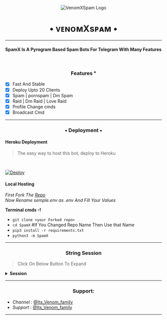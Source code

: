 <p align="center">
  <img src="SpamX/VenomX.png" alt="VenomXSpam Logo">
</p>
<h1 align="center">
  <b>• ᴠᴇɴᴏᴍXsᴘᴀᴍ •</b>
</h1>

----

<h4> SpamX Is A Pyrogram Based Spam Bots For Telegram With Many Features </h4>
<br>
<h3 align="center"> Features °</h3>

- [x] Fast And Stable
- [x] Deploy Upto 20 Clients
- [x] Spam | pornspam | Dm Spam
- [x] Raid | Dm Raid | Love Raid
- [x] Profile Change cmds
- [x] Broadcast Cmd

----

<h3 align="center"> • Deployment • </h3>

<h4> Heroku Deployment </h4>

> The easy way to host this bot, deploy to Heroku 
<br>

[![Deploy](https://www.herokucdn.com/deploy/button.svg)](https://heroku.com/deploy?template=https://github.com/Itzvenomo/SpamX)

<h4> Local Hosting </h4>

<i> First Fork The [Repo](https://github.com/Fuckerking09/SpamX) </i>
<br>
<i> Now Rename semple.env as .env And Fill Your Values </i>

<b> Terminal cmds -! </b>

- `git clone <your Forked repo>`
- `cd SpamX` #If You Changed Repo Name Then Use that Name
- `pip3 install -r requirements.txt`
- `python3 -m SpamX`

----

<h3 align="center"> String Session </h3>

> Click On Below Button To Expand 

<details>
<summary><b> Session </b></summary>
<br>
× <i> You'll need a API_ID & API_HASH in order to generate Pyrogram session string. Get This Values from https://my.telegram.org </i>
<h4>• Generate Session Using Telegram Bot: </h4>    
<p><a href="http://t.me/Venom_stringbot?start=generate"><img src="https://telegra.ph/file/f312793bf706724dbeca2.jpg" width="150""/></a></p>

</details>

----

<h3 align="center"> Support: </h3>

  * <i> Channel </i>: [@Its_Venom_family](https://t.me/Its_Venom_family) <br>
  * <i> Support </i>: [@Its_Venom_family](https://t.me/Its_Venom_family)

----

